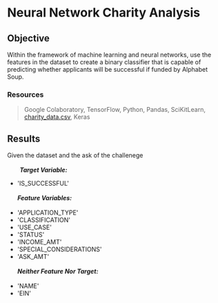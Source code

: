 # Neural Network Charity Analysis

## Objective
Within the framework of machine learning and neural networks, use the features in the dataset to create a binary classifier that is capable of predicting whether applicants will be successful if funded by Alphabet Soup.

### Resources
> Google Colaboratory, TensorFlow, Python, Pandas, SciKitLearn, [charity_data.csv](https://raw.githubusercontent.com/MRLinares/Neural_Network_Charity_Analysis/main/Resources/charity_data.csv), Keras

## Results

Given the dataset and the ask of the challenege<br><br>
&ensp;&ensp;&ensp;&nbsp;&nbsp;***Target Variable:***
* 'IS_SUCCESSFUL' <br><br>
***Feature Variables:*** <br><br>
* 'APPLICATION_TYPE' 
* 'CLASSIFICATION'
* 'USE_CASE' 
* 'STATUS'
* 'INCOME_AMT'
* 'SPECIAL_CONSIDERATIONS'
* 'ASK_AMT' <br><br>
***Neither Feature Nor Target:*** <br><br>
* 'NAME'
* 'EIN'
